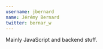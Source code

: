 ```yaml
---
username: jbernard
name: Jérémy Bernard
twitter: bernar_w
---
```

Mainly JavaScript and backend stuff.
